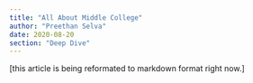 ```yaml
---
title: "All About Middle College"
author: "Preethan Selva"
date: 2020-08-20
section: "Deep Dive"
---
```


[this article is being reformated to markdown format right now.] 

